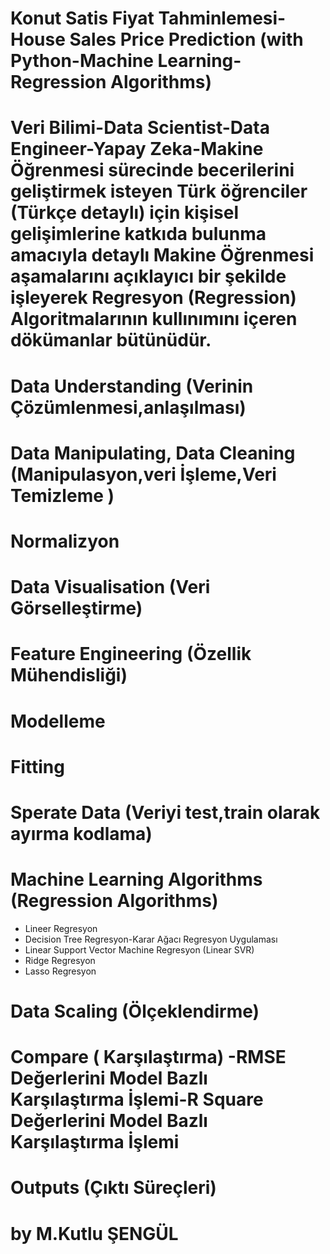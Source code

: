 # Konut Satis Fiyat Tahminlemesi-House Sales Price Prediction (with Python-Machine Learning-Regression Algorithms)
# Veri Bilimi-Data Scientist-Data Engineer-Yapay Zeka-Makine Öğrenmesi sürecinde becerilerini geliştirmek isteyen Türk öğrenciler (Türkçe detaylı) için kişisel gelişimlerine katkıda bulunma amacıyla detaylı Makine Öğrenmesi aşamalarını açıklayıcı bir şekilde işleyerek Regresyon (Regression) Algoritmalarının kullınımını içeren dökümanlar bütünüdür.
# Data Understanding (Verinin Çözümlenmesi,anlaşılması)
# Data Manipulating, Data Cleaning (Manipulasyon,veri İşleme,Veri Temizleme )
# Normalizyon
# Data Visualisation (Veri Görselleştirme)
# Feature Engineering (Özellik Mühendisliği)
# Modelleme
# Fitting
# Sperate Data (Veriyi test,train olarak ayırma kodlama)
# Machine Learning Algorithms (Regression Algorithms)
  - Lineer Regresyon
  - Decision Tree Regresyon-Karar Ağacı Regresyon Uygulaması
  - Linear Support Vector Machine Regresyon (Linear SVR)
  - Ridge Regresyon
  - Lasso Regresyon
# Data Scaling (Ölçeklendirme)
# Compare ( Karşılaştırma) -RMSE Değerlerini Model Bazlı Karşılaştırma İşlemi-R Square Değerlerini Model Bazlı Karşılaştırma İşlemi
# Outputs (Çıktı Süreçleri)
# by M.Kutlu ŞENGÜL
